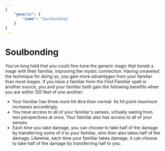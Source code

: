 ```yaml
---
{
	"generic": {
		"name": "Soulbonding"
	}
}
---
```

# Soulbonding
You've long held that you could fine-tune the generic magic that bonds a mage with their familiar, improving the mystic connection.
Having unraveled the technique for doing so, you gain more advantages from your familiar than most mages.
If you have a familiar from the *Find Familiar* spell or another source, you and your familiar both gain the following benefits when you are within 120 feet of one another:
- Your familiar has three more hit dice than normal.
	Its hit point maximum increases accordingly.
- You have access to all of your familiar's senses, virtually seeing from two perspectives at once.
	Your familiar also has access to all of your senses.
- Each time you take damage, you can choose to take half of the damage by transferring some of it to your familiar, who then also takes half of the damage.
	Likewise, each time your familiar takes damage, it can choose to take half of the damage by transferring half to you.
